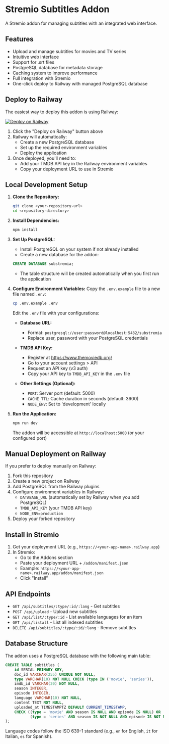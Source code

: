 # Stremio Subtitles Addon

A Stremio addon for managing subtitles with an integrated web interface.

## Features

- Upload and manage subtitles for movies and TV series
- Intuitive web interface
- Support for .srt files
- PostgreSQL database for metadata storage
- Caching system to improve performance
- Full integration with Stremio
- One-click deploy to Railway with managed PostgreSQL database

## Deploy to Railway

The easiest way to deploy this addon is using Railway:

[![Deploy on Railway](https://railway.app/button.svg)](https://railway.app/template/substremia)

1. Click the "Deploy on Railway" button above
2. Railway will automatically:
   - Create a new PostgreSQL database
   - Set up the required environment variables
   - Deploy the application
3. Once deployed, you'll need to:
   - Add your TMDB API key in the Railway environment variables
   - Copy your deployment URL to use in Stremio

## Local Development Setup

1. **Clone the Repository:**
    ```bash
    git clone <your-repository-url>
    cd <repository-directory>
    ```

2. **Install Dependencies:**
    ```bash
    npm install
    ```

3. **Set Up PostgreSQL:**
    - Install PostgreSQL on your system if not already installed
    - Create a new database for the addon:
    ```sql
    CREATE DATABASE substremia;
    ```
    - The table structure will be created automatically when you first run the application

4. **Configure Environment Variables:**
    Copy the `.env.example` file to a new file named `.env`:
    ```bash
    cp .env.example .env
    ```
    Edit the `.env` file with your configurations:

    * **Database URL:**
      * Format: `postgresql://user:password@localhost:5432/substremia`
      * Replace user, password with your PostgreSQL credentials
    
    * **TMDB API Key:**
      * Register at https://www.themoviedb.org/
      * Go to your account settings > API
      * Request an API key (v3 auth)
      * Copy your API key to `TMDB_API_KEY` in the `.env` file

    * **Other Settings (Optional):**
      * `PORT`: Server port (default: 5000)
      * `CACHE_TTL`: Cache duration in seconds (default: 3600)
      * `NODE_ENV`: Set to 'development' locally

5. **Run the Application:**
    ```bash
    npm run dev
    ```
    The addon will be accessible at `http://localhost:5000` (or your configured port)

## Manual Deployment on Railway

If you prefer to deploy manually on Railway:

1. Fork this repository
2. Create a new project on Railway
3. Add PostgreSQL from the Railway plugins
4. Configure environment variables in Railway:
   - `DATABASE_URL` (automatically set by Railway when you add PostgreSQL)
   - `TMDB_API_KEY` (your TMDB API key)
   - `NODE_ENV=production`
5. Deploy your forked repository

## Install in Stremio

1. Get your deployment URL (e.g., `https://<your-app-name>.railway.app`)
2. In Stremio:
   - Go to the Addons section
   - Paste your deployment URL + `/addon/manifest.json`
   - Example: `https://<your-app-name>.railway.app/addon/manifest.json`
   - Click "Install"

## API Endpoints

- `GET /api/subtitles/:type/:id/:lang` - Get subtitles
- `POST /api/upload` - Upload new subtitles
- `GET /api/list/:type/:id` - List available languages for an item
- `GET /api/listall` - List all indexed subtitles
- `DELETE /api/subtitles/:type/:id/:lang` - Remove subtitles

## Database Structure

The addon uses a PostgreSQL database with the following main table:

```sql
CREATE TABLE subtitles (
    id SERIAL PRIMARY KEY,
    doc_id VARCHAR(255) UNIQUE NOT NULL,
    type VARCHAR(10) NOT NULL CHECK (type IN ('movie', 'series')),
    imdb_id VARCHAR(20) NOT NULL,
    season INTEGER,
    episode INTEGER,
    language VARCHAR(10) NOT NULL,
    content TEXT NOT NULL,
    uploaded_at TIMESTAMPTZ DEFAULT CURRENT_TIMESTAMP,
    CHECK ((type = 'movie' AND season IS NULL AND episode IS NULL) OR 
           (type = 'series' AND season IS NOT NULL AND episode IS NOT NULL))
);
```

Language codes follow the ISO 639-1 standard (e.g., `en` for English, `it` for Italian, `es` for Spanish).
